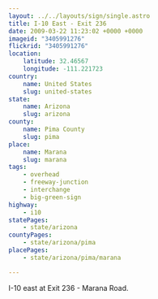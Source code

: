 ```yaml
---
layout: ../../layouts/sign/single.astro
title: I-10 East - Exit 236
date: 2009-03-22 11:23:02 +0000 +0000
imageid: "3405991276"
flickrid: "3405991276"
location:
    latitude: 32.46567
    longitude: -111.221723
country:
    name: United States
    slug: united-states
state:
    name: Arizona
    slug: arizona
county:
    name: Pima County
    slug: pima
place:
    name: Marana
    slug: marana
tags:
    - overhead
    - freeway-junction
    - interchange
    - big-green-sign
highway:
    - i10
statePages:
    - state/arizona
countyPages:
    - state/arizona/pima
placePages:
    - state/arizona/pima/marana

---
```

I-10 east at Exit 236 - Marana Road.